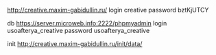 http://creative.maxim-gabidullin.ru/
login creative
password bztKjUTCY

db
https://server.microweb.info:2222/phpmyadmin
login usoafterya_creative
password usoafterya_creative

init
http://creative.maxim-gabidullin.ru/init/data/
